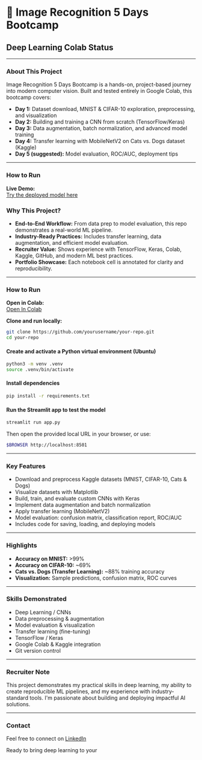 # 🚀 Image Recognition 5 Days Bootcamp

## Deep Learning Colab Status

---

### About This Project

Image Recognition 5 Days Bootcamp is a hands-on, project-based journey into modern computer vision. Built and tested entirely in Google Colab, this bootcamp covers:

- **Day 1:** Dataset download, MNIST & CIFAR-10 exploration, preprocessing, and visualization  
- **Day 2:** Building and training a CNN from scratch (TensorFlow/Keras)  
- **Day 3:** Data augmentation, batch normalization, and advanced model training  
- **Day 4:** Transfer learning with MobileNetV2 on Cats vs. Dogs dataset (Kaggle)  
- **Day 5 (suggested):** Model evaluation, ROC/AUC, deployment tips  

---
### How to Run

**Live Demo:**  
[Try the deployed model here](https://image-recognition-ml-app.streamlit.app/)

### Why This Project?

- **End-to-End Workflow:** From data prep to model evaluation, this repo demonstrates a real-world ML pipeline.
- **Industry-Ready Practices:** Includes transfer learning, data augmentation, and efficient model evaluation.
- **Recruiter Value:** Shows experience with TensorFlow, Keras, Colab, Kaggle, GitHub, and modern ML best practices.
- **Portfolio Showcase:** Each notebook cell is annotated for clarity and reproducibility.

---

### How to Run

**Open in Colab:**  
[Open In Colab](#)

**Clone and run locally:**
```bash
git clone https://github.com/yourusername/your-repo.git
cd your-repo
```

#### Create and activate a Python virtual environment (Ubuntu)
```bash
python3 -m venv .venv
source .venv/bin/activate
```

#### Install dependencies
```bash
pip install -r requirements.txt
```

#### Run the Streamlit app to test the model
```bash
streamlit run app.py
```
Then open the provided local URL in your browser, or use:
```bash
$BROWSER http://localhost:8501
```

---

### Key Features

- Download and preprocess Kaggle datasets (MNIST, CIFAR-10, Cats & Dogs)
- Visualize datasets with Matplotlib
- Build, train, and evaluate custom CNNs with Keras
- Implement data augmentation and batch normalization
- Apply transfer learning (MobileNetV2)
- Model evaluation: confusion matrix, classification report, ROC/AUC
- Includes code for saving, loading, and deploying models

---

### Highlights

- **Accuracy on MNIST:** >99%
- **Accuracy on CIFAR-10:** ~69%
- **Cats vs. Dogs (Transfer Learning):** ~88% training accuracy
- **Visualization:** Sample predictions, confusion matrix, ROC curves

---

### Skills Demonstrated

- Deep Learning / CNNs
- Data preprocessing & augmentation
- Model evaluation & visualization
- Transfer learning (fine-tuning)
- TensorFlow / Keras
- Google Colab & Kaggle integration
- Git version control

---

### Recruiter Note

This project demonstrates my practical skills in deep learning, my ability to create reproducible ML pipelines, and my experience with industry-standard tools. I'm passionate about building and deploying impactful AI solutions.

---

### Contact

Feel free to connect on [LinkedIn](https://www.linkedin.com/in/simon-njuguna-692557104/)

Ready to bring deep learning to your